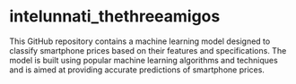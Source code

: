 # intelunnati_thethreeamigos
This GitHub repository contains a machine learning model designed to classify smartphone prices based on their features and specifications. The model is built using popular machine learning algorithms and techniques and is aimed at providing accurate predictions of smartphone prices.
